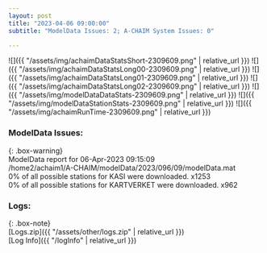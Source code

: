 ```yaml
---
layout: post
title: "2023-04-06 09:00:00"
subtitle: "ModelData Issues: 2; A-CHAIM System Issues: 0"

---
```


![]({{ "/assets/img/achaimDataStatsShort-2309609.png" | relative_url }})
![]({{ "/assets/img/achaimDataStatsLong00-2309609.png" | relative_url }})
![]({{ "/assets/img/achaimDataStatsLong01-2309609.png" | relative_url }})
![]({{ "/assets/img/achaimDataStatsLong02-2309609.png" | relative_url }})
![]({{ "/assets/img/modelDataDataStats-2309609.png" | relative_url }})
![]({{ "/assets/img/modelDataStationStats-2309609.png" | relative_url }})
![]({{ "/assets/img/achaimRunTime-2309609.png" | relative_url }})


### ModelData Issues:  
  
{: .box-warning}  
 ModelData report for 06-Apr-2023 09:15:09   
 /home2/achaim1/A-CHAIM/modelData/2023/096/09/modelData.mat   
 0% of all possible stations for KASI were downloaded. x1253   
 0% of all possible stations for KARTVERKET were downloaded. x962   
  


### Logs:  
  
{: .box-note}  
[Logs.zip]({{ "/assets/other/logs.zip" | relative_url }})  
[Log Info]({{ "/logInfo" | relative_url }})  

